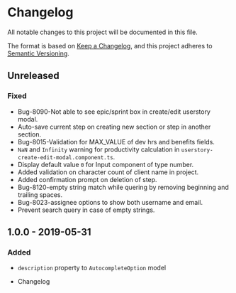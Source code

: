 # Changelog

All notable changes to this project will be documented in this file.

The format is based on [Keep a Changelog](https://keepachangelog.com/en/1.0.0/),
and this project adheres to [Semantic Versioning](https://semver.org/spec/v2.0.0.html).

## Unreleased

### Fixed

- Bug-8090-Not able to see epic/sprint box in create/edit userstory modal.
- Auto-save current step on creating new section or step in another section.
- Bug-8015-Validation for MAX_VALUE of dev hrs and benefits fields.
- `NaN` and `Infinity` warning for productivity calculation in `userstory-create-edit-modal.component.ts`.
- Display default value `0` for Input component of type number.
- Added validation on character count of client name in project.
- Added confirmation prompt on deletion of step.
- Bug-8120-empty string match while quering by removing beginning and trailing spaces.
- Bug-8023-assignee options to show both username and email.
- Prevent search query in case of empty strings.

## 1.0.0 - 2019-05-31

### Added

- `description` property to `AutocompleteOption` model

- Changelog
